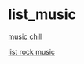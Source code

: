 # list_music <br>
[music chill](https://www.youtube.com/watch?v=INo9yYZM8ds&list=RDMMHNvjmIntNxM&index=29)<br>

[list rock music](https://www.youtube.com/watch?v=l9WKZpC9UbU&list=RDMiCZdvQXULE&index=13)
